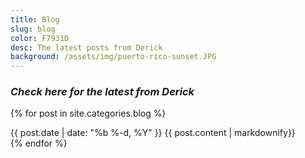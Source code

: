 ```yaml
---
title: Blog
slug: blog
color: F7931D
desc: The latest posts from Derick
background: /assets/img/puerto-rico-sunset.JPG
---
```


### *Check here for the latest from Derick*

{% for post in site.categories.blog %}
<div id="{{ post.url }}">
<span class="post-meta">{{ post.date | date: "%b %-d, %Y" }}</span>
{{ post.content | markdownify}}
</div>
{% endfor %}
